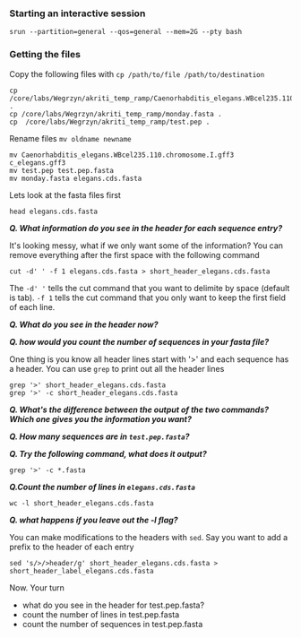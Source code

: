 ### Starting an interactive session
```
srun --partition=general --qos=general --mem=2G --pty bash
```

### Getting the files
Copy the following files with `cp /path/to/file /path/to/destination`
```
cp /core/labs/Wegrzyn/akriti_temp_ramp/Caenorhabditis_elegans.WBcel235.110.chromosome.I.gff3 .
cp /core/labs/Wegrzyn/akriti_temp_ramp/monday.fasta .
cp  /core/labs/Wegrzyn/akriti_temp_ramp/test.pep .
```

Rename files `mv oldname newname`
```
mv Caenorhabditis_elegans.WBcel235.110.chromosome.I.gff3 c_elegans.gff3
mv test.pep test.pep.fasta
mv monday.fasta elegans.cds.fasta 
```

Lets look at the fasta files first 
```
head elegans.cds.fasta
```
***Q. What information do you see in the header for each sequence entry?***

It's looking messy, what if we only want some of the information? You can remove everything after the first space with the following command 
```
cut -d' ' -f 1 elegans.cds.fasta > short_header_elegans.cds.fasta
```

The `-d' '` tells the cut command that you want to delimite by space (default is tab). `-f 1` tells the cut command that you only want to keep the first field of each line. 

***Q. What do you see in the header now?***

***Q. how would you count the number of sequences in your fasta file?***

One thing is you know all header lines start with '>' and each sequence has a header. You can use `grep` to print out all the header lines

```
grep '>' short_header_elegans.cds.fasta
grep '>' -c short_header_elegans.cds.fasta
```
***Q. What's the difference between the output of the two commands? Which one gives you the information you want?***

***Q. How many sequences are in `test.pep.fasta`?***

***Q. Try the following command, what does it output?***
```
grep '>' -c *.fasta
```

***Q.Count the number of lines in `elegans.cds.fasta`***
```
wc -l short_header_elegans.cds.fasta
```
***Q. what happens if you leave out the -l flag?***

You can make modifications to the headers with `sed`. Say you want to add a prefix to the header of each entry 
```
sed 's/>/>header/g' short_header_elegans.cds.fasta > short_header_label_elegans.cds.fasta
```


Now. Your turn 
- what do you see in the header for test.pep.fasta?
- count the number of lines in test.pep.fasta
- count the number of sequences in test.pep.fasta





